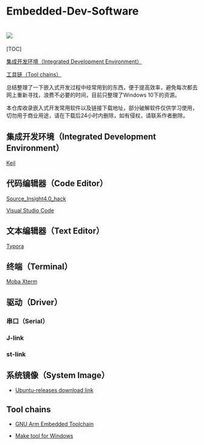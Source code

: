 # Embedded-Dev-Software 

# ![](D:\software\github\Embedded-Dev-Software\res\build-passing-brightgreen.svg)

[TOC]

[集成开发环境（Integrated Development Environment）](#集成开发环境（integrated-development-environment）)

[工具链（Tool chains）](#tool-chains)

总结整理了一下嵌入式开发过程中经常用到的东西，便于提高效率，避免每次都去网上重新寻找，浪费不必要的时间，目前只整理了Windows 10下的资源。

本仓库收录嵌入式开发常用软件以及链接下载地址，部分破解软件仅供学习使用，切勿用于商业用途，请在下载后24小时内删除，如有侵权，请联系作者删除。

## 集成开发环境（Integrated Development Environment）

[Keil]()

## 代码编辑器（Code Editor）

[Source_Insight4.0_hack](https://github.com/hotsauce1861/Embedded-Dev-Software/blob/master/code-editor/source_insight4.0_hack.tar.gz)

[Visual Studio Code](https://code.visualstudio.com/Download)

## 文本编辑器（Text Editor）

[Typora](https://www.typora.io/)

## 终端（Terminal）

[Moba Xterm](https://mobaxterm.mobatek.net/download.html)

## 驱动（Driver）

### 串口（Serial）

### J-link

### st-link

## 系统镜像（System Image）

- [Ubuntu-releases download link](http://mirrors.aliyun.com/ubuntu-releases/)

## Tool chains

- [GNU Arm Embedded Toolchain](https://developer.arm.com/open-source/gnu-toolchain/gnu-rm/downloads)

- [Make tool for Windows](http://gnuwin32.sourceforge.net/packages/make.htm)

